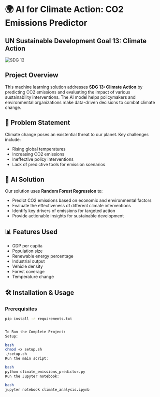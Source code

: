 # 🌍 AI for Climate Action: CO2 Emissions Predictor

## UN Sustainable Development Goal 13: Climate Action

![SDG 13](https://www.un.org/sustainabledevelopment/wp-content/uploads/2019/07/E_SDG-goals_icons-individual-rgb-13.png)

## Project Overview

This machine learning solution addresses **SDG 13: Climate Action** by predicting CO2 emissions and evaluating the impact of various sustainability interventions. The AI model helps policymakers and environmental organizations make data-driven decisions to combat climate change.

## 🎯 Problem Statement

Climate change poses an existential threat to our planet. Key challenges include:
- Rising global temperatures
- Increasing CO2 emissions
- Ineffective policy interventions
- Lack of predictive tools for emission scenarios

## 🤖 AI Solution

Our solution uses **Random Forest Regression** to:
- Predict CO2 emissions based on economic and environmental factors
- Evaluate the effectiveness of different climate interventions
- Identify key drivers of emissions for targeted action
- Provide actionable insights for sustainable development

## 📊 Features Used

- GDP per capita
- Population size
- Renewable energy percentage
- Industrial output
- Vehicle density
- Forest coverage
- Temperature change

## 🛠️ Installation & Usage

### Prerequisites
```bash
pip install -r requirements.txt


To Run the Complete Project:
Setup:

bash
chmod +x setup.sh
./setup.sh
Run the main script:

bash
python climate_emissions_predictor.py
Run the Jupyter notebook:

bash
jupyter notebook climate_analysis.ipynb
